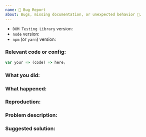 ```yaml
---
name: 🐛 Bug Report
about: Bugs, missing documentation, or unexpected behavior 🤔.
---
```


<!--

* Please fill out this template with all the relevant information so we can
  understand what's going on and fix the issue. We appreciate bugs filed and PRs
  submitted!

* Please make sure that you are familiar with and follow the Code of Conduct for
  this project (found in the CODE_OF_CONDUCT.md file).

We'll probably ask you to submit the fix (after giving some direction). If
you've never done that before, that's great! Check this free short video
tutorial to learn how: https://kcd.im/pull-request

If this is an issue with the documentation, please file an issue in the docs repo:
https://github.com/testing-library/testing-library-docs
-->

- `DOM Testing Library` version:
- `node` version:
- `npm` (or `yarn`) version:

### Relevant code or config:

```javascript
var your => (code) => here;
```

### What you did:

<!-- What you were doing -->

### What happened:

<!-- Please provide the full error message/screenshots/anything -->

### Reproduction:

<!--
If possible, please create a repository that reproduces the issue with the
minimal amount of code possible.

Repository template: https://github.com/testing-library/dom-testing-library-template

Or if you can, try to reproduce the issue in a Codesandbox. You can fork the one
here: https://codesandbox.io/s/5z6x4r7n0p
-->

### Problem description:

<!-- Please describe why the current behavior is a problem -->

### Suggested solution:

<!--
It's ok if you don't have a suggested solution, but it really helps if you could
do a little digging to come up with some suggestion of how to improve things.
-->
